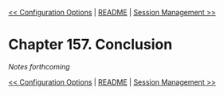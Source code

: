 [&lt;&lt; Configuration Options](ch156-configuration-options.md) | [README](README.md) | [Session Management &gt;&gt;](ch158-session-management.md)

# Chapter 157. Conclusion

*Notes forthcoming*

[&lt;&lt; Configuration Options](ch156-configuration-options.md) | [README](README.md) | [Session Management &gt;&gt;](ch158-session-management.md)